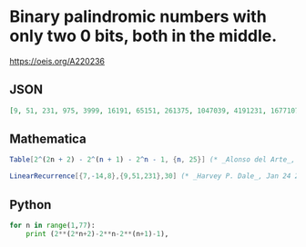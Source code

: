 # Binary palindromic numbers with only two 0 bits, both in the middle\.
https://oeis.org/A220236
## JSON
```JSON
[9, 51, 231, 975, 3999, 16191, 65151, 261375, 1047039, 4191231, 16771071, 67096575, 268410879, 1073692671, 4294868991, 17179672575, 68719083519, 274877120511, 1099510054911, 4398043365375, 17592179752959, 70368731594751, 281474951544831, 1125899856510975]
```
## Mathematica
```Mathematica
Table[2^(2n + 2) - 2^(n + 1) - 2^n - 1, {n, 25}] (* _Alonso del Arte_, Dec 08 2012 *)
```
```Mathematica
LinearRecurrence[{7,-14,8},{9,51,231},30] (* _Harvey P. Dale_, Jan 24 2019 *)
```
## Python
```Python
for n in range(1,77):
    print (2**(2*n+2)-2**n-2**(n+1)-1),
```
